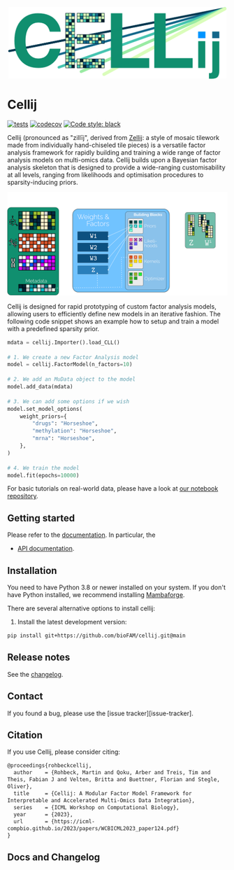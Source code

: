<p align="center">
    <img src="https://github.com/bioFAM/cellij/blob/main/docs/_static/logo_black.png" alt="logo" width="500"/>
</p>

# Cellij

[![tests](https://github.com/bioFAM/cellij/actions/workflows/package.yml/badge.svg)](https://github.com/bioFAM/cellij/actions/workflows/package.yml)
[![codecov](https://codecov.io/github/bioFAM/cellij/branch/main/graph/badge.svg?token=IJ4UMMUIW9)](https://codecov.io/github/bioFAM/cellij)
[![Code style: black](https://img.shields.io/badge/code%20style-black-000000.svg?style=flat-square)](https://github.com/psf/black)

Cellij (pronounced as "zillīj", derived from [Zellij](https://en.wikipedia.org/wiki/Zellij): a style of mosaic tilework made from individually hand-chiseled tile pieces) is a versatile factor analysis framework for rapidly building and training a wide range of factor analysis models on multi-omics data. Cellij builds upon a Bayesian factor analysis skeleton that is designed to provide a wide-ranging customisability at all levels, ranging from likelihoods and optimisation procedures to sparsity-inducing priors. 

<p align="center">
    <img src="https://github.com/bioFAM/cellij/blob/main/docs/_static/figure1_black.png" alt="schematic" width="750"/>
</p>

Cellij is designed for rapid prototyping of custom factor analysis models, allowing users to efficiently define new models in an iterative fashion. The following code snippet shows an example how to setup and train a model with a predefined sparsity prior.
```python
mdata = cellij.Importer().load_CLL()

# 1. We create a new Factor Analysis model
model = cellij.FactorModel(n_factors=10)

# 2. We add an MuData object to the model
model.add_data(mdata)

# 3. We can add some options if we wish
model.set_model_options(
    weight_priors={
        "drugs": "Horseshoe",
        "methylation": "Horseshoe",
        "mrna": "Horseshoe",
    },
)

# 4. We train the model
model.fit(epochs=10000)
```
For basic tutorials on real-world data, please have a look at [our notebook repository](https://github.com/bioFAM/cellij-notebooks).


## Getting started

Please refer to the [documentation][link-docs]. In particular, the

-   [API documentation][link-api].

## Installation

You need to have Python 3.8 or newer installed on your system. If you don't have
Python installed, we recommend installing [Mambaforge](https://github.com/conda-forge/miniforge#mambaforge).

There are several alternative options to install cellij:

<!--
1) Install the latest release of `cellij` from `PyPI <https://pypi.org/project/cellij/>`_:

```sh
pip install cellij
```
-->

1. Install the latest development version:

```sh
pip install git+https://github.com/bioFAM/cellij.git@main
```

## Release notes

See the [changelog][changelog].

## Contact

If you found a bug, please use the [issue tracker][issue-tracker].

## Citation
If you use Cellij, please consider citing:
```
@proceedings{rohbeckcellij,
  author    = {Rohbeck, Martin and Qoku, Arber and Treis, Tim and Theis, Fabian J and Velten, Britta and Buettner, Florian and Stegle, Oliver},
  title     = {Cellij: A Modular Factor Model Framework for Interpretable and Accelerated Multi-Omics Data Integration},
  series    = {ICML Workshop on Computational Biology},
  year      = {2023},
  url       = {https://icml-compbio.github.io/2023/papers/WCBICML2023_paper124.pdf}
}
```

## Docs and Changelog

[changelog]: https://cellij.readthedocs.io/latest/changelog.html
[link-docs]: https://cellij.readthedocs.io
[link-api]: https://cellij.readthedocs.io/latest/api.html

